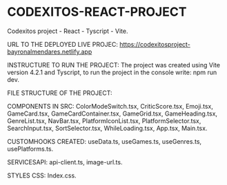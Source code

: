 # CODEXITOS-REACT-PROJECT
Codexitos project - React - Tyscript - Vite.

URL TO THE DEPLOYED LIVE PROJEC: 
  https://codexitosproject-bayronalmendares.netlify.app

INSTRUCTURE TO RUN THE PROJECT:
	The project was created using Vite version 4.2.1 and Tyscript, to run the project in the console write: npm run dev.

FILE STRUCTURE OF THE PROJECT:

COMPONENTS IN SRC:
  ColorModeSwitch.tsx,
  CriticScore.tsx,
  Emoji.tsx,
  GameCard.tsx,
  GameCardContainer.tsx,
  GameGrid.tsx,
  GameHeading.tsx,
  GenreList.tsx,
  NavBar.tsx,
  PlatformIconList.tsx,
  PlatformSelector.tsx,
  SearchInput.tsx,
  SortSelector.tsx,
  WhileLoading.tsx,
  App.tsx,
  Main.tsx.

CUSTOMHOOKS CREATED:
  useData.ts,
  useGames.ts,
  useGenres.ts,
  usePlatforms.ts.

SERVICESAPI:
  api-client.ts,
  image-url.ts.

STYLES CSS:
  Index.css.

